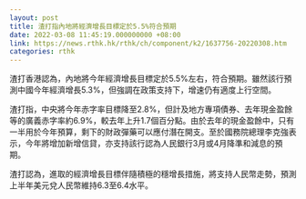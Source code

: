 ```yaml
---
layout: post
title: 渣打指內地將經濟增長目標定於5.5%符合預期
date: 2022-03-08 11:45:19.000000000 +08:00
link: https://news.rthk.hk/rthk/ch/component/k2/1637756-20220308.htm
categories: rthk
---
```


渣打香港認為，內地將今年經濟增長目標定於5.5%左右，符合預期。雖然該行預測中國今年經濟增長5.3%，但強調在政策支持下，增速仍有適度上行空間。

渣打指，中央將今年赤字率目標降至2.8%，但計及地方專項債券、去年現金盈餘等的廣義赤字率約6.9%，較去年上升1.7個百分點。由於去年的現金盈餘中，只有一半用於今年預算，剩下的財政彈藥可以應付潛在開支。至於國務院總理李克強表示，今年將增加新增信貸，亦支持該行認為人民銀行3月或4月降準和減息的預期。

渣打認為，進取的經濟增長目標伴隨積極的穩增長措施，將支持人民幣走勢，預測上半年美元兌人民幣維持6.3至6.4水平。
